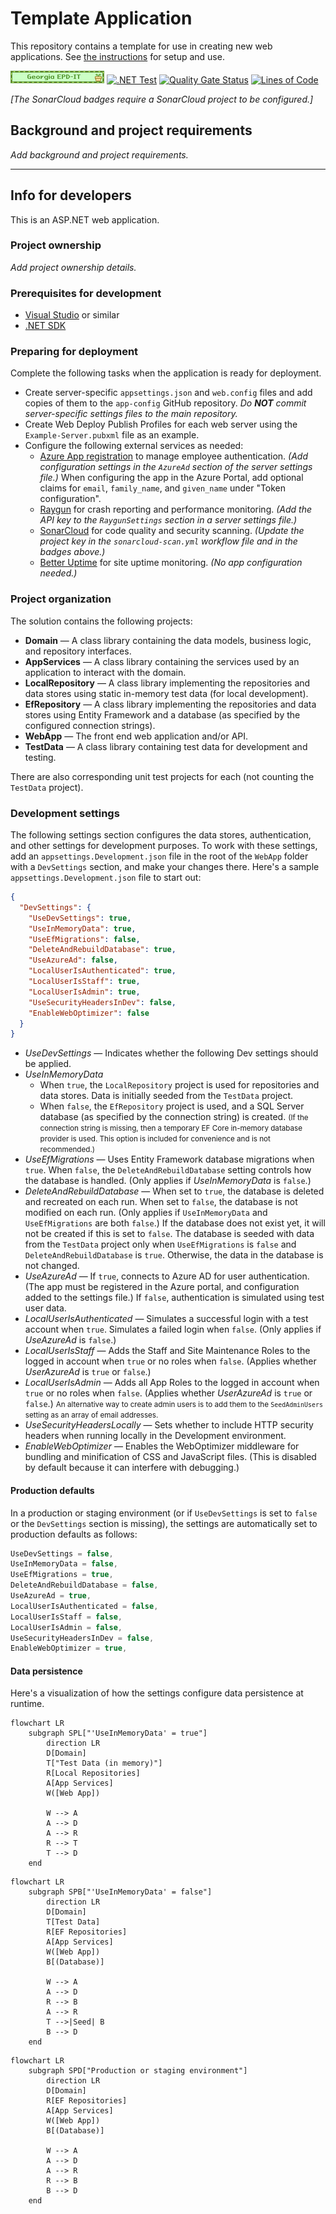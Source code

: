 # Template Application

This repository contains a template for use in creating new web applications. See [the instructions](TEMPLATE-HOW-TO.md) for setup and use.

[![Georgia EPD-IT](https://raw.githubusercontent.com/gaepdit/gaepd-brand/main/blinkies/blinkies.cafe-gaepdit.gif)](https://github.com/gaepdit)
[![.NET Test](https://github.com/gaepdit/template-app/actions/workflows/dotnet-test.yml/badge.svg)](https://github.com/gaepdit/template-app/actions/workflows/dotnet-test.yml)
[![Quality Gate Status](https://sonarcloud.io/api/project_badges/measure?project=gaepdit_template-app&metric=alert_status)](https://sonarcloud.io/summary/new_code?id=gaepdit_template-app)
[![Lines of Code](https://sonarcloud.io/api/project_badges/measure?project=gaepdit_template-app&metric=ncloc)](https://sonarcloud.io/summary/new_code?id=gaepdit_template-app)

*[The SonarCloud badges require a SonarCloud project to be configured.]*

## Background and project requirements

*Add background and project requirements.*

---

## Info for developers

This is an ASP.NET web application.

### Project ownership

*Add project ownership details.*

### Prerequisites for development

+ [Visual Studio](https://www.visualstudio.com/vs/) or similar
+ [.NET SDK](https://dotnet.microsoft.com/download)

### Preparing for deployment

Complete the following tasks when the application is ready for deployment.

* Create server-specific `appsettings.json` and `web.config` files and add copies of them to the `app-config` GitHub repository. *Do **NOT** commit server-specific settings files to the main repository.*
* Create Web Deploy Publish Profiles for each web server using the `Example-Server.pubxml` file as an example.
* Configure the following external services as needed:
    - [Azure App registration](https://portal.azure.com/#view/Microsoft_AAD_RegisteredApps/ApplicationsListBlade) to manage employee authentication. *(Add configuration settings in the `AzureAd` section of the server settings file.)*
      When configuring the app in the Azure Portal, add optional claims for `email`, `family_name`, and `given_name` under "Token configuration".
    - [Raygun](https://app.raygun.com/) for crash reporting and performance monitoring. *(Add the API key to the `RaygunSettings` section in a server settings file.)*
    - [SonarCloud](https://sonarcloud.io/projects) for code quality and security scanning. *(Update the project key in the `sonarcloud-scan.yml` workflow file and in the badges above.)*
    - [Better Uptime](https://betterstack.com/better-uptime) for site uptime monitoring. *(No app configuration needed.)*

### Project organization

The solution contains the following projects:

* **Domain** — A class library containing the data models, business logic, and repository interfaces.
* **AppServices** — A class library containing the services used by an application to interact with the domain.
* **LocalRepository** — A class library implementing the repositories and data stores using static in-memory test data (for local development).
* **EfRepository** — A class library implementing the repositories and data stores using Entity Framework and a database (as specified by the configured connection strings).
* **WebApp** — The front end web application and/or API.
* **TestData** — A class library containing test data for development and testing.

There are also corresponding unit test projects for each (not counting the `TestData` project).

### Development settings

The following settings section configures the data stores, authentication, and other settings for development purposes. To work with these settings, add an `appsettings.Development.json` file in the root of the `WebApp` folder with a `DevSettings` section, and make your changes there. Here's a sample `appsettings.Development.json` file to start out:

```json
{
  "DevSettings": {
    "UseDevSettings": true,
    "UseInMemoryData": true,
    "UseEfMigrations": false,
    "DeleteAndRebuildDatabase": true,
    "UseAzureAd": false,
    "LocalUserIsAuthenticated": true,
    "LocalUserIsStaff": true,
    "LocalUserIsAdmin": true,
    "UseSecurityHeadersInDev": false,
    "EnableWebOptimizer": false
  }
}
```

- *UseDevSettings* — Indicates whether the following Dev settings should be applied.
- *UseInMemoryData*
    - When `true`, the `LocalRepository` project is used for repositories and data stores. Data is initially seeded from the `TestData` project. 
    - When `false`, the `EfRepository` project is used, and a SQL Server database (as specified by the connection string) is created. <small>(If the connection string is missing, then a temporary EF Core in-memory database provider is used. This option is included for convenience and is not recommended.)</small>
- *UseEfMigrations* — Uses Entity Framework database migrations when `true`. When `false`, the `DeleteAndRebuildDatabase` setting controls how the database is handled. (Only applies if *UseInMemoryData* is `false`.)
- *DeleteAndRebuildDatabase* — When set to `true`, the database is deleted and recreated on each run. When set to `false`, the database is not modified on each run. (Only applies if `UseInMemoryData` and `UseEfMigrations` are both `false`.) If the database does not exist yet, it will not be created if this is set to `false`. The database is seeded with data from the `TestData` project only when `UseEfMigrations` is `false` and `DeleteAndRebuildDatabase` is `true`. Otherwise, the data in the database is not changed.
- *UseAzureAd* — If `true`, connects to Azure AD for user authentication. (The app must be registered in the Azure portal, and configuration added to the settings file.) If `false`, authentication is simulated using test user data.
- *LocalUserIsAuthenticated* — Simulates a successful login with a test account when `true`. Simulates a failed login when `false`. (Only applies if *UseAzureAd* is `false`.)
- *LocalUserIsStaff* — Adds the Staff and Site Maintenance Roles to the logged in account when `true` or no roles when `false`. (Applies whether *UserAzureAd* is `true` or `false`.)
- *LocalUserIsAdmin* — Adds all App Roles to the logged in account when `true` or no roles when `false`. (Applies whether *UserAzureAd* is `true` or `false`.)     <small>An alternative way to create admin users is to add them to the `SeedAdminUsers` setting as an array of email addresses.</small>
- *UseSecurityHeadersLocally* — Sets whether to include HTTP security headers when running locally in the Development environment.
- *EnableWebOptimizer* — Enables the WebOptimizer middleware for bundling and minification of CSS and JavaScript files. (This is disabled by default because it can interfere with debugging.)

#### Production defaults

In a production or staging environment (or if `UseDevSettings` is set to `false` or the `DevSettings` section is missing), the settings are automatically set to production defaults as follows:

```csharp
UseDevSettings = false,
UseInMemoryData = false,
UseEfMigrations = true,
DeleteAndRebuildDatabase = false,
UseAzureAd = true,
LocalUserIsAuthenticated = false,
LocalUserIsStaff = false,
LocalUserIsAdmin = false,
UseSecurityHeadersInDev = false,
EnableWebOptimizer = true,
```

#### Data persistence

Here's a visualization of how the settings configure data persistence at runtime.

```mermaid
flowchart LR
    subgraph SPL["'UseInMemoryData' = true"]
        direction LR
        D[Domain]
        T["Test Data (in memory)"]
        R[Local Repositories]
        A[App Services]
        W([Web App])

        W --> A
        A --> D
        A --> R
        R --> T
        T --> D
    end
```

```mermaid
flowchart LR
    subgraph SPB["'UseInMemoryData' = false"]
        direction LR
        D[Domain]
        T[Test Data]
        R[EF Repositories]
        A[App Services]
        W([Web App])
        B[(Database)]

        W --> A
        A --> D
        R --> B
        A --> R
        T -->|Seed| B
        B --> D
    end
```

```mermaid
flowchart LR
    subgraph SPD["Production or staging environment"]
        direction LR
        D[Domain]
        R[EF Repositories]
        A[App Services]
        W([Web App])
        B[(Database)]

        W --> A
        A --> D
        A --> R
        R --> B
        B --> D
    end
```
